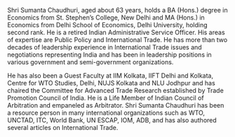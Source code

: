 Shri Sumanta Chaudhuri, aged about 63 years, holds a BA (Hons.) degree in Economics from St. Stephen’s College, New Delhi and MA (Hons.) in Economics from Delhi School of Economics, Delhi University, holding second rank. He is a retired Indian Administrative Service Officer. His areas of expertise are Public Policy and International Trade. He has more than two decades of leadership experience in International Trade issues and negotiations representing India and has been in leadership positions in various government and semi-government organizations.

He has also been a Guest Faculty at IIM Kolkata, IIFT Delhi and Kolkata, Centre for WTO Studies, Delhi, NUJS Kolkata and NLU Jodhpur and has chaired the Committee for Advanced Trade Research established by Trade Promotion Council of India. He is a Life Member of Indian Council of Arbitration and empaneled as Arbitrator. Shri Sumanta Chaudhuri has been a resource person in many international organizations such as WTO, UNCTAD, ITC, World Bank, UN ESCAP, IOM, ADB, and has also authored several articles on International Trade.
